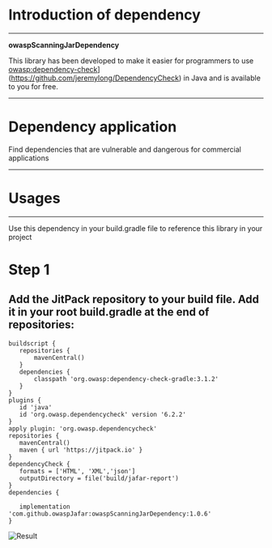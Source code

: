 # Introduction of dependency
---
**owaspScanningJarDependency**

This library has been developed to make it easier for programmers to use [owasp:dependency-check]([https://www.example.com)](https://github.com/jeremylong/DependencyCheck) in Java and is available to you for free.

---
# Dependency application

Find dependencies that are vulnerable and dangerous for commercial applications

---

# Usages

---

Use this dependency in your build.gradle file to reference this library in your project

# Step 1
Add the JitPack repository to your build file. Add it in your root build.gradle at the end of repositories:
 ---
 ```
buildscript {
    repositories {
        mavenCentral()
    }
    dependencies {
        classpath 'org.owasp:dependency-check-gradle:3.1.2'
    }
}
plugins {
    id 'java'
    id 'org.owasp.dependencycheck' version '6.2.2'
}
apply plugin: 'org.owasp.dependencycheck'
repositories {
    mavenCentral()
    maven { url 'https://jitpack.io' }
}
dependencyCheck {
    formats = ['HTML', 'XML','json']
    outputDirectory = file('build/jafar-report')
}
dependencies {

    implementation 'com.github.owaspJafar:owaspScanningJarDependency:1.0.6'
}
```

![Result]([image.jpg](https://s8.uupload.ir/files/qqq_td60.jpg))

 

 

